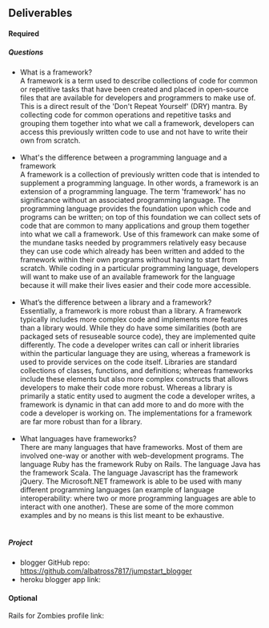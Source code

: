 ## Deliverables
#### Required
##### Questions
- What is a framework?<br>A framework is a term used to describe collections of code for common or repetitive tasks that have been created and placed in open-source files that are available for developers and programmers to make use of.  This is a direct result of the 'Don't Repeat Yourself' (DRY) mantra.  By collecting code for common operations and repetitive tasks and grouping them together into what we call a framework, developers can access this previously written code to use and not have to write their own from scratch.<br><br>
- What's the difference between a programming language and a framework<br>A framework is a collection of previously written code that is intended to supplement a programming language.  In other words, a framework is an extension of a programming language.  The term 'framework' has no significance without an associated programming language.  The programming language provides the foundation upon which code and programs can be written; on top of this foundation we can collect sets of code that are common to many applications and group them together into what we call a framework.  Use of this framework can make some of the mundane tasks needed by programmers relatively easy because they can use code which already has been written and added to the framework within their own programs without having to start from scratch.  While coding in a particular programming language, developers will want to make use of an available framework for the language because it will make their lives easier and their code more accessible.<br><br>
- What’s the difference between a library and a framework?<br>Essentially, a framework is more robust than a library.  A framework typically includes more complex code and implements more features than a library would.  While they do have some similarities (both are packaged sets of resuseable source code), they are implemented quite differently.  The code a developer writes can call or inherit libraries within the particular language they are using, whereas a framework is used to provide services on the code itself.  Libraries are standard collections of classes, functions, and definitions; whereas frameworks include these elements but also more complex constructs that allows developers to make their code more robust.  Whereas a library is primarily a static entity used to augment the code a developer writes, a framework is dynamic in that can add more to and do more with the code a developer is working on.  The implementations for a framework are far more robust than for a library.<br><br>
- What languages have frameworks?<br>There are many languages that have frameworks.  Most of them are involved one-way or another with web-development programs.  The language Ruby has the framework Ruby on Rails.  The language Java has the framework Scala.  The language Javascript has the framework jQuery.  The Microsoft.NET framework is able to be used with many different programming languages (an example of language interoperability: where two or more programming languages are able to interact with one another).  These are some of the more common examples and by no means is this list meant to be exhaustive.<br><br>

##### Project
- blogger GitHub repo: https://github.com/albatross7817/jumpstart_blogger<br>
- heroku blogger app link:

#### Optional
Rails for Zombies profile link:
